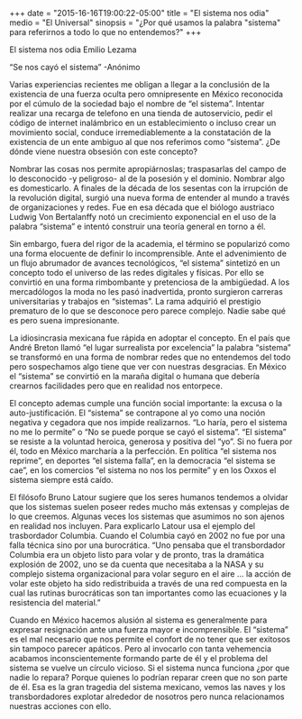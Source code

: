 +++ date = "2015-16-16T19:00:22-05:00" title = "El sistema nos odia" medio = "El Universal" sinopsis = "¿Por qué usamos la palabra \"sistema\" para referirnos a todo lo que no entendemos?" +++

El sistema nos odia
Emilio Lezama

“Se nos cayó el sistema”
-Anónimo

Varias experiencias recientes me obligan a llegar a la conclusión de la existencia de una fuerza oculta pero omnipresente en México reconocida por el cúmulo de la sociedad bajo el nombre de “el sistema”. Intentar realizar una recarga de telefono en una tienda de autoservicio, pedir el código de internet inalámbrico en un establecimiento o incluso crear un movimiento social, conduce irremediablemente a la constatación  de la existencia de un ente ambiguo al que nos referimos como  “sistema”. ¿De dónde viene nuestra obsesión con este concepto?

Nombrar las cosas nos permite apropiárnoslas; traspasarlas del campo de lo desconocido -y peligroso- al de la posesión y el dominio. Nombrar algo es domesticarlo. A finales de la década de los sesentas con la irrupción de la revolución digital, surgió una nueva forma de entender al mundo a través de organizaciones y redes.  Fue en esa década que el biólogo austriaco Ludwig Von Bertalanffy notó un crecimiento exponencial en el uso de la palabra “sistema” e intentó construir una teoría general en torno a él. 

Sin embargo, fuera del rigor de la academia, el término se popularizó  como una forma elocuente de definir lo incomprensible. Ante el advenimiento de un flujo abrumador de avances tecnológicos, “el sistema” sintetizó en un concepto todo el universo de las redes digitales y físicas. Por ello se convirtió en una forma rimbombante y pretenciosa de la ambigüedad. A los mercadólogos la moda no les pasó inadvertida, pronto surgieron carreras universitarias y trabajos en “sistemas”. La rama adquirió el prestigio prematuro de lo que se desconoce pero parece complejo. Nadie sabe qué es pero suena impresionante.  

La idiosincrasia mexicana fue rápida en adoptar el concepto. En el país que André Breton llamó “el lugar surrealista por excelencia” la palabra “sistema” se transformó en una forma de nombrar redes que no entendemos del todo pero sospechamos algo tiene que ver con nuestras desgracias. En México el “sistema” se convirtió en la maraña digital o humana que debería crearnos facilidades pero que en realidad nos entorpece.  

El concepto ademas cumple una función social importante: la excusa o la auto-justificación. El “sistema” se contrapone al yo como una noción negativa y cegadora que nos impide realizarnos. “Lo haría, pero el sistema no me lo permite” o “No se puede porque se cayó el sistema”. “El sistema” se resiste a la voluntad heroica, generosa y positiva del “yo”. Si no fuera por él, todo en México marcharía a la perfección. En política “el sistema nos reprime”, en deportes “el sistema falla”, en la democracia “el sistema se cae”, en los comercios “el sistema no nos los permite” y en los Oxxos el sistema siempre está caído. 

El filósofo Bruno Latour sugiere que los seres humanos tendemos a olvidar que los sistemas suelen poseer redes mucho más extensas y complejas de lo que creemos. Algunas veces los sistemas que asumimos no son ajenos en realidad nos incluyen. Para explicarlo Latour usa el ejemplo del trasbordador Columbia. Cuando el Columbia cayó en 2002 no fue por una falla técnica sino por una burocrática. “Uno pensaba que el transbordador Columbia era un objeto listo para volar y de pronto, tras la dramática explosión de 2002, uno se da cuenta que necesitaba a la NASA y su complejo sistema organizacional para volar seguro en el aire … la acción de volar este objeto ha sido redistribuida a través de una red compuesta en la cual las rutinas burocráticas son tan importantes como las ecuaciones y la resistencia del material.” 

Cuando en México hacemos alusión al sistema es generalmente para expresar resignación ante una fuerza mayor e incomprensible. El “sistema” es el mal necesario que nos permite el confort de no tener que ser exitosos sin tampoco parecer apáticos. Pero al invocarlo con tanta vehemencia acabamos inconscientemente formando parte de él y el problema del sistema se vuelve un círculo vicioso. Si el sistema nunca funciona ¿por que nadie lo repara? Porque quienes lo podrían reparar creen que no son parte de él. Esa es la gran tragedia del sistema mexicano, vemos las naves y los transbordadores explotar alrededor de nosotros pero nunca relacionamos nuestras acciones con ello.

